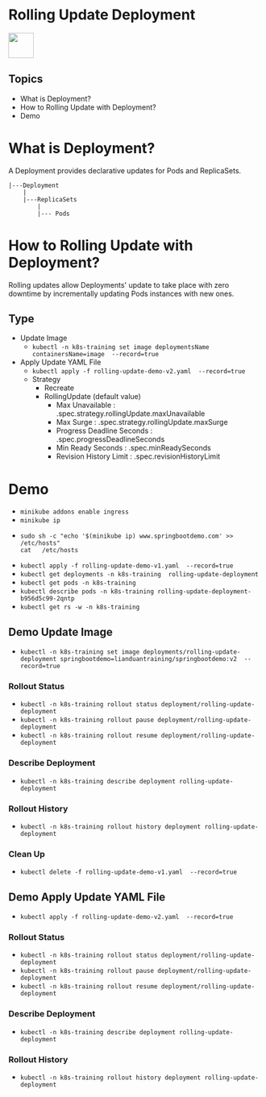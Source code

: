 # Rolling Update Deployment
<image src ="https://github.com/kubernetes/community/blob/master/icons/png/resources/labeled/deploy-256.png?raw=true" width="50">  

## Topics
- What is Deployment?
- How to Rolling Update with Deployment?
- Demo  

# What is Deployment?
A Deployment provides declarative updates for Pods and ReplicaSets.

```
|---Deployment   
    |   
    |---ReplicaSets   
        |   
        |--- Pods 
```          

# How to Rolling Update with Deployment?
Rolling updates allow Deployments' update to take place with zero downtime by incrementally updating Pods instances with new ones. 

## Type 
- Update Image
    - `kubectl -n k8s-training set image deploymentsName containersName=image  --record=true`
- Apply Update YAML File
    - `kubectl apply -f rolling-update-demo-v2.yaml  --record=true`
    - Strategy
        - Recreate
        - RollingUpdate (default value)
            - Max Unavailable : .spec.strategy.rollingUpdate.maxUnavailable
            - Max Surge : .spec.strategy.rollingUpdate.maxSurge
            - Progress Deadline Seconds : .spec.progressDeadlineSeconds
            - Min Ready Seconds : .spec.minReadySeconds
            - Revision History Limit : .spec.revisionHistoryLimit  


# Demo 
- `minikube addons enable ingress`  
- `minikube ip`  
- ```
  sudo sh -c "echo '$(minikube ip) www.springbootdemo.com' >> /etc/hosts"
  cat   /etc/hosts
  ```  
- `kubectl apply -f rolling-update-demo-v1.yaml  --record=true` 
- `kubectl get deployments -n k8s-training  rolling-update-deployment`  
- `kubectl get pods -n k8s-training`
- `kubectl describe pods -n k8s-training rolling-update-deployment-b956d5c99-2qntp`
- `kubectl get rs -w -n k8s-training`

## Demo Update Image
- `kubectl -n k8s-training set image deployments/rolling-update-deployment springbootdemo=lianduantraining/springbootdemo:v2  --record=true`
### Rollout Status   
- `kubectl -n k8s-training rollout status deployment/rolling-update-deployment`
- `kubectl -n k8s-training rollout pause deployment/rolling-update-deployment`
- `kubectl -n k8s-training rollout resume deployment/rolling-update-deployment`
### Describe Deployment
- `kubectl -n k8s-training describe deployment rolling-update-deployment`
### Rollout History
- `kubectl -n k8s-training rollout history deployment rolling-update-deployment`
### Clean Up
- `kubectl delete -f rolling-update-demo-v1.yaml  --record=true` 

## Demo Apply Update YAML File
- `kubectl apply -f rolling-update-demo-v2.yaml  --record=true` 
### Rollout Status   
- `kubectl -n k8s-training rollout status deployment/rolling-update-deployment`
- `kubectl -n k8s-training rollout pause deployment/rolling-update-deployment`
- `kubectl -n k8s-training rollout resume deployment/rolling-update-deployment`
### Describe Deployment
- `kubectl -n k8s-training describe deployment rolling-update-deployment`
### Rollout History
- `kubectl -n k8s-training rollout history deployment rolling-update-deployment`  









